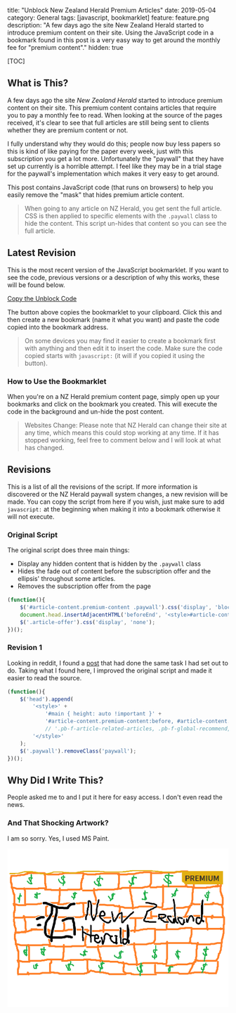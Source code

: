 title: "Unblock New Zealand Herald Premium Articles"
date: 2019-05-04
category: General
tags: [javascript, bookmarklet]
feature: feature.png
description: "A few days ago the site New Zealand Herald started to introduce premium content on their site. Using the JavaScript code in a bookmark found in this post is a very easy way to get around the monthly fee for \"premium content\"."
hidden: true

[TOC]

## What is This?
A few days ago the site *New Zealand Herald* started to introduce premium content on their site. This premium content contains articles that require you to pay a monthly fee to read. When looking at the source of the pages received, it's clear to see that full articles are still being sent to clients whether they are premium content or not.

I fully understand why they would do this; people now buy less papers so this is kind of like paying for the paper every week, just with this subscription you get a lot more. Unfortunately the "paywall" that they have set up currently is a horrible attempt. I feel like they may be in a trial stage for the paywall's implementation which makes it very easy to get around.

This post contains JavaScript code (that runs on browsers) to help you easily remove the "mask" that hides premium article content.

> When going to any article on NZ Herald, you get sent the full article. CSS is then applied to specific elements with the `.paywall` class to hide the content. This script un-hides that content so you can see the full article.

## Latest Revision
This is the most recent version of the JavaScript bookmarklet. If you want to see the code, previous versions or a description of why this works, these will be found below.

<a class="btn btn-primary" href="javascript:copyCode()" role="button">Copy the Unblock Code</a>

<script>
    function copyCode() {
        let content = "javascript:(function(){ $('head').append( '<style>' + '#main { height: auto !important } ' + '#article-content.premium-content:before, #article-content.premium-content .ellipsis:after, .article-offer { display: none !important } ' + '</style>' ); $('.paywall').removeClass('paywall'); })();";
        let textarea = document.createElement("textarea");
        textarea.textContent = content;
        document.body.appendChild(textarea);
        textarea.select();
        if (!document.execCommand("copy")) {
            window.prompt("Copy this then click OK",content);
        }
    }
</script>

The button above copies the bookmarklet to your clipboard. Click this and then create a new bookmark (name it what you want) and paste the code copied into the bookmark address.

> On some devices you may find it easier to create a bookmark first with anything and then edit it to insert the code. Make sure the code copied starts with `javascript:` (it will if you copied it using the button).

### How to Use the Bookmarklet
When you're on a NZ Herald premium content page, simply open up your bookmarks and click on the bookmark you created. This will execute the code in the background and un-hide the post content.

> Websites Change: Please note that NZ Herald can change their site at any time, which means this could stop working at any time. If it has stopped working, feel free to comment below and I will look at what has changed.

## Revisions
This is a list of all the revisions of the script. If more information is discovered or the NZ Herald paywall system changes, a new revision will be made. You can copy the script from here if you wish, just make sure to add `javascript:` at the beginning when making it into a bookmark otherwise it will not execute.

### Original Script
The original script does three main things:
 - Display any hidden content that is hidden by the `.paywall` class
 - Hides the fade out of content before the subscription offer and the ellipsis' throughout some articles. 
 - Removes the subscription offer from the page
 
```javascript
(function(){
	$('#article-content.premium-content .paywall').css('display', 'block');
	document.head.insertAdjacentHTML('beforeEnd', '<style>#article-content.premium-content:before, #article-content.premium-content .ellipsis:after {content: none !important}</style>');
	$('.article-offer').css('display', 'none');
})();
```

### Revision 1
Looking in reddit, I found a [post](https://www.reddit.com/r/newzealand/comments/bj9fdu/nz_herald_premium_content_for_free/) that had done the same task I had set out to do. Taking what I found here, I improved the original script and made it easier to read the source.

```javascript
(function(){
    $('head').append(
        '<style>' +
            '#main { height: auto !important }' + 
            '#article-content.premium-content:before, #article-content.premium-content .ellipsis:after, .article-offer { display: none !important }' + // Paywall fix
            // '.pb-f-article-related-articles, .pb-f-global-recommend, .pb-f-global-blank-html { display: none !important }' + // General advertisement removal (I don't include it in the button but you can remove the recommended articles if you wish)
        '</style>'
    );
    $('.paywall').removeClass('paywall'); 
})();
```

## Why Did I Write This?
People asked me to and I put it here for easy access. I don't even read the news.

### And That Shocking Artwork?
I am so sorry. Yes, I used MS Paint.

![Unblock New Zealand Herald Premium Articles Feature Image](/post-assets/unblock-new-zealand-herald-premium-articles/feature.png)

